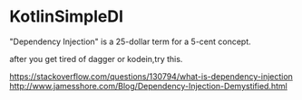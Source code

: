 # KotlinSimpleDI
"Dependency Injection" is a 25-dollar term for a 5-cent concept.

after you get tired of dagger or kodein,try this.

https://stackoverflow.com/questions/130794/what-is-dependency-injection
http://www.jamesshore.com/Blog/Dependency-Injection-Demystified.html
